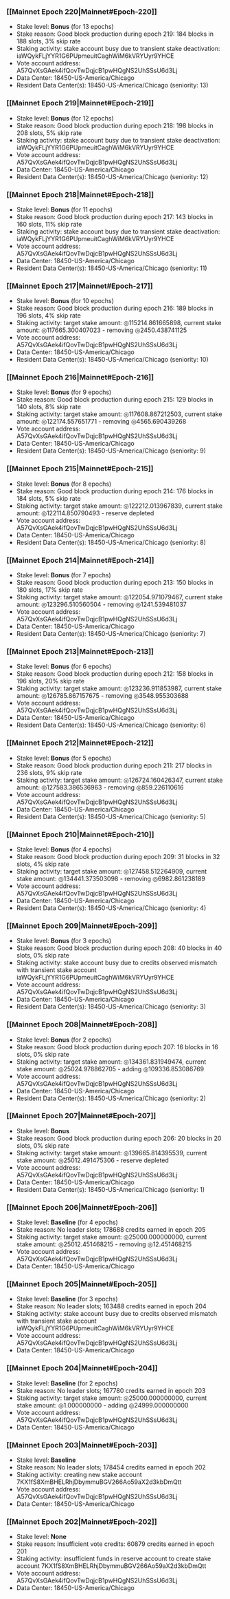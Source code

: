 ### [[Mainnet Epoch 220|Mainnet#Epoch-220]]
* Stake level: **Bonus** (for 13 epochs)
* Stake reason: Good block production during epoch 219: 184 blocks in 188 slots, 3% skip rate
* Staking activity: stake account busy due to transient stake deactivation: iaWQykFLjYYR1G6PUpmeuitCaghWiM6kVRYUyr9YHCE
* Vote account address: A57QvXsGAek4ifQovTwDqjcB1pwHQgNS2UhSSsU6d3Lj
* Data Center: 18450-US-America/Chicago
* Resident Data Center(s): 18450-US-America/Chicago (seniority: 13)
### [[Mainnet Epoch 219|Mainnet#Epoch-219]]
* Stake level: **Bonus** (for 12 epochs)
* Stake reason: Good block production during epoch 218: 198 blocks in 208 slots, 5% skip rate
* Staking activity: stake account busy due to transient stake deactivation: iaWQykFLjYYR1G6PUpmeuitCaghWiM6kVRYUyr9YHCE
* Vote account address: A57QvXsGAek4ifQovTwDqjcB1pwHQgNS2UhSSsU6d3Lj
* Data Center: 18450-US-America/Chicago
* Resident Data Center(s): 18450-US-America/Chicago (seniority: 12)
### [[Mainnet Epoch 218|Mainnet#Epoch-218]]
* Stake level: **Bonus** (for 11 epochs)
* Stake reason: Good block production during epoch 217: 143 blocks in 160 slots, 11% skip rate
* Staking activity: stake account busy due to transient stake deactivation: iaWQykFLjYYR1G6PUpmeuitCaghWiM6kVRYUyr9YHCE
* Vote account address: A57QvXsGAek4ifQovTwDqjcB1pwHQgNS2UhSSsU6d3Lj
* Data Center: 18450-US-America/Chicago
* Resident Data Center(s): 18450-US-America/Chicago (seniority: 11)
### [[Mainnet Epoch 217|Mainnet#Epoch-217]]
* Stake level: **Bonus** (for 10 epochs)
* Stake reason: Good block production during epoch 216: 189 blocks in 196 slots, 4% skip rate
* Staking activity: target stake amount: ◎115214.861665898, current stake amount: ◎117665.300407023 - removing ◎2450.438741125
* Vote account address: A57QvXsGAek4ifQovTwDqjcB1pwHQgNS2UhSSsU6d3Lj
* Data Center: 18450-US-America/Chicago
* Resident Data Center(s): 18450-US-America/Chicago (seniority: 10)
### [[Mainnet Epoch 216|Mainnet#Epoch-216]]
* Stake level: **Bonus** (for 9 epochs)
* Stake reason: Good block production during epoch 215: 129 blocks in 140 slots, 8% skip rate
* Staking activity: target stake amount: ◎117608.867212503, current stake amount: ◎122174.557651771 - removing ◎4565.690439268
* Vote account address: A57QvXsGAek4ifQovTwDqjcB1pwHQgNS2UhSSsU6d3Lj
* Data Center: 18450-US-America/Chicago
* Resident Data Center(s): 18450-US-America/Chicago (seniority: 9)
### [[Mainnet Epoch 215|Mainnet#Epoch-215]]
* Stake level: **Bonus** (for 8 epochs)
* Stake reason: Good block production during epoch 214: 176 blocks in 184 slots, 5% skip rate
* Staking activity: target stake amount: ◎122212.013967839, current stake amount: ◎122114.850790493 - reserve depleted
* Vote account address: A57QvXsGAek4ifQovTwDqjcB1pwHQgNS2UhSSsU6d3Lj
* Data Center: 18450-US-America/Chicago
* Resident Data Center(s): 18450-US-America/Chicago (seniority: 8)
### [[Mainnet Epoch 214|Mainnet#Epoch-214]]
* Stake level: **Bonus** (for 7 epochs)
* Stake reason: Good block production during epoch 213: 150 blocks in 180 slots, 17% skip rate
* Staking activity: target stake amount: ◎122054.971079467, current stake amount: ◎123296.510560504 - removing ◎1241.539481037
* Vote account address: A57QvXsGAek4ifQovTwDqjcB1pwHQgNS2UhSSsU6d3Lj
* Data Center: 18450-US-America/Chicago
* Resident Data Center(s): 18450-US-America/Chicago (seniority: 7)
### [[Mainnet Epoch 213|Mainnet#Epoch-213]]
* Stake level: **Bonus** (for 6 epochs)
* Stake reason: Good block production during epoch 212: 158 blocks in 196 slots, 20% skip rate
* Staking activity: target stake amount: ◎123236.911853987, current stake amount: ◎126785.867157675 - removing ◎3548.955303688
* Vote account address: A57QvXsGAek4ifQovTwDqjcB1pwHQgNS2UhSSsU6d3Lj
* Data Center: 18450-US-America/Chicago
* Resident Data Center(s): 18450-US-America/Chicago (seniority: 6)
### [[Mainnet Epoch 212|Mainnet#Epoch-212]]
* Stake level: **Bonus** (for 5 epochs)
* Stake reason: Good block production during epoch 211: 217 blocks in 236 slots, 9% skip rate
* Staking activity: target stake amount: ◎126724.160426347, current stake amount: ◎127583.386536963 - removing ◎859.226110616
* Vote account address: A57QvXsGAek4ifQovTwDqjcB1pwHQgNS2UhSSsU6d3Lj
* Data Center: 18450-US-America/Chicago
* Resident Data Center(s): 18450-US-America/Chicago (seniority: 5)
### [[Mainnet Epoch 210|Mainnet#Epoch-210]]
* Stake level: **Bonus** (for 4 epochs)
* Stake reason: Good block production during epoch 209: 31 blocks in 32 slots, 4% skip rate
* Staking activity: target stake amount: ◎127458.512264909, current stake amount: ◎134441.373503098 - removing ◎6982.861238189
* Vote account address: A57QvXsGAek4ifQovTwDqjcB1pwHQgNS2UhSSsU6d3Lj
* Data Center: 18450-US-America/Chicago
* Resident Data Center(s): 18450-US-America/Chicago (seniority: 4)
### [[Mainnet Epoch 209|Mainnet#Epoch-209]]
* Stake level: **Bonus** (for 3 epochs)
* Stake reason: Good block production during epoch 208: 40 blocks in 40 slots, 0% skip rate
* Staking activity: stake account busy due to credits observed mismatch with transient stake account iaWQykFLjYYR1G6PUpmeuitCaghWiM6kVRYUyr9YHCE
* Vote account address: A57QvXsGAek4ifQovTwDqjcB1pwHQgNS2UhSSsU6d3Lj
* Data Center: 18450-US-America/Chicago
* Resident Data Center(s): 18450-US-America/Chicago (seniority: 3)
### [[Mainnet Epoch 208|Mainnet#Epoch-208]]
* Stake level: **Bonus** (for 2 epochs)
* Stake reason: Good block production during epoch 207: 16 blocks in 16 slots, 0% skip rate
* Staking activity: target stake amount: ◎134361.831949474, current stake amount: ◎25024.978862705 - adding ◎109336.853086769
* Vote account address: A57QvXsGAek4ifQovTwDqjcB1pwHQgNS2UhSSsU6d3Lj
* Data Center: 18450-US-America/Chicago
* Resident Data Center(s): 18450-US-America/Chicago (seniority: 2)
### [[Mainnet Epoch 207|Mainnet#Epoch-207]]
* Stake level: **Bonus**
* Stake reason: Good block production during epoch 206: 20 blocks in 20 slots, 0% skip rate
* Staking activity: target stake amount: ◎139665.814395539, current stake amount: ◎25012.491475306 - reserve depleted
* Vote account address: A57QvXsGAek4ifQovTwDqjcB1pwHQgNS2UhSSsU6d3Lj
* Data Center: 18450-US-America/Chicago
* Resident Data Center(s): 18450-US-America/Chicago (seniority: 1)
### [[Mainnet Epoch 206|Mainnet#Epoch-206]]
* Stake level: **Baseline** (for 4 epochs)
* Stake reason: No leader slots; 178688 credits earned in epoch 205
* Staking activity: target stake amount: ◎25000.000000000, current stake amount: ◎25012.451468215 - removing ◎12.451468215
* Vote account address: A57QvXsGAek4ifQovTwDqjcB1pwHQgNS2UhSSsU6d3Lj
* Data Center: 18450-US-America/Chicago
### [[Mainnet Epoch 205|Mainnet#Epoch-205]]
* Stake level: **Baseline** (for 3 epochs)
* Stake reason: No leader slots; 163488 credits earned in epoch 204
* Staking activity: stake account busy due to credits observed mismatch with transient stake account iaWQykFLjYYR1G6PUpmeuitCaghWiM6kVRYUyr9YHCE
* Vote account address: A57QvXsGAek4ifQovTwDqjcB1pwHQgNS2UhSSsU6d3Lj
* Data Center: 18450-US-America/Chicago
### [[Mainnet Epoch 204|Mainnet#Epoch-204]]
* Stake level: **Baseline** (for 2 epochs)
* Stake reason: No leader slots; 167780 credits earned in epoch 203
* Staking activity: target stake amount: ◎25000.000000000, current stake amount: ◎1.000000000 - adding ◎24999.000000000
* Vote account address: A57QvXsGAek4ifQovTwDqjcB1pwHQgNS2UhSSsU6d3Lj
* Data Center: 18450-US-America/Chicago
### [[Mainnet Epoch 203|Mainnet#Epoch-203]]
* Stake level: **Baseline**
* Stake reason: No leader slots; 178454 credits earned in epoch 202
* Staking activity: creating new stake account 7KX1fS8XmBHELRhjDbymmuBGV266Ao59aX2d3kbDmQtt
* Vote account address: A57QvXsGAek4ifQovTwDqjcB1pwHQgNS2UhSSsU6d3Lj
* Data Center: 18450-US-America/Chicago
### [[Mainnet Epoch 202|Mainnet#Epoch-202]]
* Stake level: **None**
* Stake reason: Insufficient vote credits: 60879 credits earned in epoch 201
* Staking activity: insufficient funds in reserve account to create stake account 7KX1fS8XmBHELRhjDbymmuBGV266Ao59aX2d3kbDmQtt
* Vote account address: A57QvXsGAek4ifQovTwDqjcB1pwHQgNS2UhSSsU6d3Lj
* Data Center: 18450-US-America/Chicago